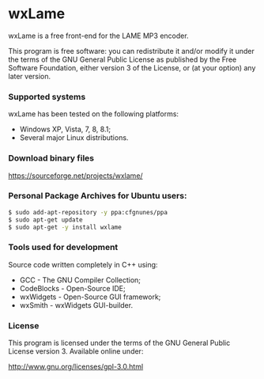 # wxLame
wxLame is a free front-end for the LAME MP3 encoder.

This program is free software: you can redistribute it and/or modify
it under the terms of the GNU General Public License as published by
the Free Software Foundation, either version 3 of the License, or
(at your option) any later version.

### Supported systems
wxLame has been tested on the following platforms:
- Windows XP, Vista, 7, 8, 8.1;
- Several major Linux distributions.

### Download binary files
https://sourceforge.net/projects/wxlame/

### Personal Package Archives for Ubuntu users:
```sh
$ sudo add-apt-repository -y ppa:cfgnunes/ppa
$ sudo apt-get update
$ sudo apt-get -y install wxlame
```

### Tools used for development
Source code written completely in C++ using:
- GCC - The GNU Compiler Collection;
- CodeBlocks - Open-Source IDE;
- wxWidgets - Open-Source GUI framework;
- wxSmith - wxWidgets GUI-builder.

### License
This program is licensed under the terms of the GNU General Public License version 3. Available online under:

http://www.gnu.org/licenses/gpl-3.0.html
